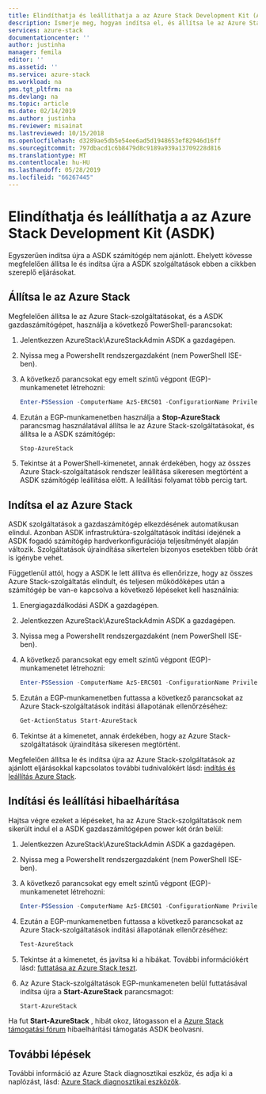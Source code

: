 ```yaml
---
title: Elindíthatja és leállíthatja a az Azure Stack Development Kit (ASDK) |} A Microsoft Docs
description: Ismerje meg, hogyan indítsa el, és állítsa le az Azure Stack Development Kit (ASDK).
services: azure-stack
documentationcenter: ''
author: justinha
manager: femila
editor: ''
ms.assetid: ''
ms.service: azure-stack
ms.workload: na
pms.tgt_pltfrm: na
ms.devlang: na
ms.topic: article
ms.date: 02/14/2019
ms.author: justinha
ms.reviewer: misainat
ms.lastreviewed: 10/15/2018
ms.openlocfilehash: d3289ae5db5e54ee6ad5d1948653ef82946d16ff
ms.sourcegitcommit: 797dbacd1c6b8479d8c9189a939a13709228d816
ms.translationtype: MT
ms.contentlocale: hu-HU
ms.lasthandoff: 05/28/2019
ms.locfileid: "66267445"
---
```

# <a name="start-and-stop-the-azure-stack-development-kit-asdk"></a>Elindíthatja és leállíthatja a az Azure Stack Development Kit (ASDK)
Egyszerűen indítsa újra a ASDK számítógép nem ajánlott. Ehelyett kövesse megfelelően állítsa le és indítsa újra a ASDK szolgáltatások ebben a cikkben szereplő eljárásokat. 

## <a name="stop-azure-stack"></a>Állítsa le az Azure Stack 
Megfelelően állítsa le az Azure Stack-szolgáltatásokat, és a ASDK gazdaszámítógépet, használja a következő PowerShell-parancsokat:

1. Jelentkezzen AzureStack\AzureStackAdmin ASDK a gazdagépen.
2. Nyissa meg a Powershellt rendszergazdaként (nem PowerShell ISE-ben).
3. A következő parancsokat egy emelt szintű végpont (EGP)-munkamenetet létrehozni: 

   ```powershell
   Enter-PSSession -ComputerName AzS-ERCS01 -ConfigurationName PrivilegedEndpoint
   ```
4. Ezután a EGP-munkamenetben használja a **Stop-AzureStack** parancsmag használatával állítsa le az Azure Stack-szolgáltatásokat, és állítsa le a ASDK számítógép:

   ```powershell
   Stop-AzureStack
   ```
5. Tekintse át a PowerShell-kimenetet, annak érdekében, hogy az összes Azure Stack-szolgáltatások rendszer leállítása sikeresen megtörtént a ASDK számítógép leállítása előtt. A leállítási folyamat több percig tart.

## <a name="start-azure-stack"></a>Indítsa el az Azure Stack 
ASDK szolgáltatások a gazdaszámítógép elkezdésének automatikusan elindul. Azonban ASDK infrastruktúra-szolgáltatások indítási idejének a ASDK fogadó számítógép hardverkonfigurációja teljesítményét alapján változik. Szolgáltatások újraindítása sikertelen bizonyos esetekben több órát is igénybe vehet.

Függetlenül attól, hogy a ASDK le lett állítva és ellenőrizze, hogy az összes Azure Stack-szolgáltatás elindult, és teljesen működőképes után a számítógép be van-e kapcsolva a következő lépéseket kell használnia: 

1. Energiagazdálkodási ASDK a gazdagépen. 
2. Jelentkezzen AzureStack\AzureStackAdmin ASDK a gazdagépen.
3. Nyissa meg a Powershellt rendszergazdaként (nem PowerShell ISE-ben).
4. A következő parancsokat egy emelt szintű végpont (EGP)-munkamenetet létrehozni:

   ```powershell
   Enter-PSSession -ComputerName AzS-ERCS01 -ConfigurationName PrivilegedEndpoint
   ```
5. Ezután a EGP-munkamenetben futtassa a következő parancsokat az Azure Stack-szolgáltatások indítási állapotának ellenőrzéséhez:

   ```powershell
   Get-ActionStatus Start-AzureStack
   ```
6. Tekintse át a kimenetet, annak érdekében, hogy az Azure Stack-szolgáltatások újraindítása sikeresen megtörtént.

Megfelelően állítsa le és indítsa újra az Azure Stack-szolgáltatások az ajánlott eljárásokkal kapcsolatos további tudnivalókért lásd: [indítás és leállítás Azure Stack](../operator/azure-stack-start-and-stop.md). 

## <a name="troubleshoot-startup-and-shutdown"></a>Indítási és leállítási hibaelhárítása 
Hajtsa végre ezeket a lépéseket, ha az Azure Stack-szolgáltatások nem sikerült indul el a ASDK gazdaszámítógépen power két órán belül:

1. Jelentkezzen AzureStack\AzureStackAdmin ASDK a gazdagépen.
2. Nyissa meg a Powershellt rendszergazdaként (nem PowerShell ISE-ben).
3. A következő parancsokat egy emelt szintű végpont (EGP)-munkamenetet létrehozni:

   ```powershell
   Enter-PSSession -ComputerName AzS-ERCS01 -ConfigurationName PrivilegedEndpoint
   ```
4. Ezután a EGP-munkamenetben futtassa a következő parancsokat az Azure Stack-szolgáltatások indítási állapotának ellenőrzéséhez:

   ```powershell
   Test-AzureStack
   ```
5. Tekintse át a kimenetet, és javítsa ki a hibákat. További információkért lásd: [futtatása az Azure Stack teszt](../operator/azure-stack-diagnostic-test.md).
6. Az Azure Stack-szolgáltatások EGP-munkameneten belül futtatásával indítsa újra a **Start-AzureStack** parancsmagot:

   ```powershell
   Start-AzureStack
   ```

Ha fut **Start-AzureStack** , hibát okoz, látogasson el a [Azure Stack támogatási fórum](https://social.msdn.microsoft.com/Forums/en-US/home?forum=azurestack) hibaelhárítási támogatás ASDK beolvasni. 

## <a name="next-steps"></a>További lépések 
További információ az Azure Stack diagnosztikai eszköz, és adja ki a naplózást, lásd: [Azure Stack diagnosztikai eszközök](../operator/azure-stack-diagnostics.md).

